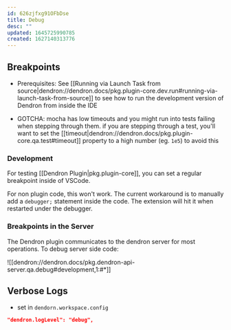 ```yaml
---
id: 626zjfxg91OFbDse
title: Debug
desc: ""
updated: 1645725990785
created: 1627140313776
---
```


## Breakpoints

- Prerequisites: See [[Running via Launch Task from source|dendron://dendron.docs/pkg.plugin-core.dev.run#running-via-launch-task-from-source]] to see how to run the development version of Dendron from inside the IDE

- GOTCHA: mocha has low timeouts and you might run into tests failing when stepping through them. if you are stepping through a test, you'll want to set the [[timeout|dendron://dendron.docs/pkg.plugin-core.qa.test#timeout]] property to a high number (eg. `1e5`) to avoid this

### Development

For testing [[Dendron Plugin|pkg.plugin-core]], you can set a regular breakpoint inside of VSCode.

For non plugin code, this won't work. The current workaround is to manually add a `debugger;` statement inside the code. The extension will hit it when restarted under the debugger.

### Breakpoints in the Server

The Dendron plugin communicates to the dendron server for most operations. To debug server side code:

![[dendron://dendron.docs/pkg.dendron-api-server.qa.debug#development,1:#*]]

## Verbose Logs

- set in `dendorn.workspace.config`

```json
"dendron.logLevel": "debug",
```
